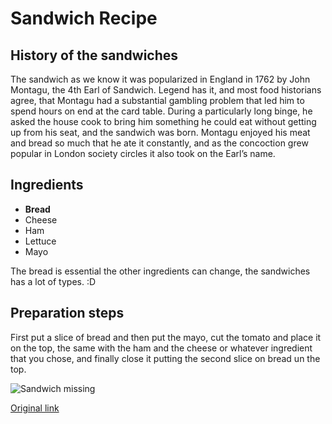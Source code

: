 # Sandwich Recipe

## History of the sandwiches

The sandwich as we know it was popularized in England in 1762 by John Montagu, the 4th Earl of Sandwich. Legend has it, and most food historians agree, that Montagu had a substantial gambling problem that led him to spend hours on end at the card table. During a particularly long binge, he asked the house cook to bring him something he could eat without getting up from his seat, and the sandwich was born. Montagu enjoyed his meat and bread so much that he ate it constantly, and as the concoction grew popular in London society circles it also took on the Earl’s name.

## Ingredients

- **Bread**
- Cheese
- Ham
- Lettuce
- Mayo

The bread is essential the other ingredients can change, the sandwiches has a lot of types. :D

## Preparation steps

First put a slice of bread and then put the mayo, cut the tomato and place it on the top, the same with the ham and the cheese or whatever ingredient that you chose, and finally close it putting the second slice on bread un the top.

![Sandwich missing](https://www.eluniversal.com.mx/sites/default/files/2020/10/30/calorias_de_un_sandwich_istock_el_universal.jpg)

[Original link](https://www.recetasderechupete.com/sandwich-club-receta-facil-paso-a-paso/9810/)

